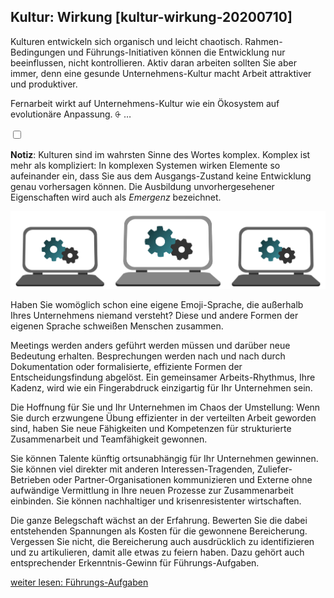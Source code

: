 ## Kultur: Wirkung [kultur-wirkung-20200710]

Kulturen entwickeln sich organisch und leicht chaotisch. Rahmen-Bedingungen und Führungs-Initiativen können die Entwicklung nur beeinflussen, nicht kontrollieren. Aktiv daran arbeiten sollten Sie aber immer, denn eine gesunde Unternehmens-Kultur macht Arbeit attraktiver und produktiver.

Fernarbeit wirkt auf Unternehmens-Kultur wie ein Ökosystem auf evolutionäre Anpassung. <label for="aside--geben-sie-sich" class="aside-toggle" role="button" aria-pressed="false" aria-label="Randbemerkung anzeigen" onkeypress="toggleButtonKeyPress()" onclick="toggleButtonClick()" tabindex="0">⨭ …</label>

<input id="aside--geben-sie-sich" type="checkbox" class="aside-toggle"/>

**Notiz**: Kulturen sind im wahrsten Sinne des Wortes komplex. Komplex ist mehr als kompliziert: In komplexen Systemen wirken Elemente so aufeinander ein, dass Sie aus dem Ausgangs-Zustand keine Entwicklung genau vorhersagen können. Die Ausbildung unvorhergesehener Eigenschaften wird auch als *Emergenz* bezeichnet.

![](Folie23.png)

Haben Sie womöglich schon eine eigene Emoji-Sprache, die außerhalb Ihres Unternehmens niemand versteht? Diese und andere Formen der eigenen Sprache schweißen Menschen zusammen.

Meetings werden anders geführt werden müssen und darüber neue Bedeutung erhalten. Besprechungen werden nach und nach durch Dokumentation oder formalisierte, effiziente Formen der Entscheidungsfindung abgelöst. Ein gemeinsamer Arbeits-Rhythmus, Ihre Kadenz, wird wie ein Fingerabdruck einzigartig für Ihr Unternehmen sein.

Die Hoffnung für Sie und Ihr Unternehmen im Chaos der Umstellung: Wenn Sie durch erzwungene Übung effizienter in der verteilten Arbeit geworden sind, haben Sie neue Fähigkeiten und Kompetenzen für strukturierte Zusammenarbeit und Teamfähigkeit gewonnen.

Sie können Talente künftig ortsunabhängig für Ihr Unternehmen gewinnen. Sie können viel direkter mit anderen Interessen-Tragenden, Zuliefer-Betrieben oder Partner-Organisationen kommunizieren und Externe ohne aufwändige Vermittlung in Ihre neuen Prozesse zur Zusammenarbeit einbinden. Sie können nachhaltiger und krisenresistenter wirtschaften.

Die ganze Belegschaft wächst an der Erfahrung. Bewerten Sie die dabei entstehenden Spannungen als Kosten für die gewonnene Bereicherung. Vergessen Sie nicht, die Bereicherung auch ausdrücklich zu identifizieren und zu artikulieren, damit alle etwas zu feiern haben. Dazu gehört auch entsprechender Erkenntnis-Gewinn für Führungs-Aufgaben.

[weiter lesen: Führungs-Aufgaben](#kultur-fuehrung-20200710)
